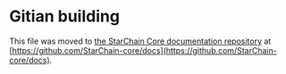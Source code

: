 Gitian building
================

This file was moved to [the StarChain Core documentation repository](https://github.com/StarChain-core/docs/blob/master/gitian-building.md) at [https://github.com/StarChain-core/docs](https://github.com/StarChain-core/docs).
